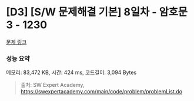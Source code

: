 # [D3] [S/W 문제해결 기본] 8일차 - 암호문3 - 1230 

[문제 링크](https://swexpertacademy.com/main/code/problem/problemDetail.do?contestProbId=AV14zIwqAHwCFAYD) 

### 성능 요약

메모리: 83,472 KB, 시간: 424 ms, 코드길이: 3,094 Bytes



> 출처: SW Expert Academy, https://swexpertacademy.com/main/code/problem/problemList.do